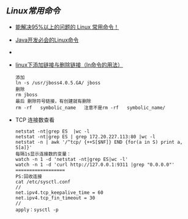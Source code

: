## *Linux常用命令*
- [能解决95%以上的问题的 Linux 常用命令！](https://mp.weixin.qq.com/s/OGe3VhvFtxtzGHJvvmlBiQ)
- [Java开发必会的Linux命令](https://mp.weixin.qq.com/s/2KUUQ4KvSkIBsJFtdmU0fQ)
- []()

- [linux下添加链接与删除链接（ln命令的用法）](https://www.cnblogs.com/sign-ptk/p/6207936.html)
    ```
    添加
    ln -s /usr/jboss4.0.5.GA/ jboss
    删除
    rm jboss
    最后 删除符号链接，有创建就有删除
    rm -rf   symbolic_name   注意不是rm -rf   symbolic_name/ 
    ```
-  TCP 连接数查看
    ```
    netstat -nt|grep ES  |wc -l
    netstat -nt|grep ES | grep 172.20.227.113:80 |wc -l
    netstat -n | awk '/^tcp/ {++S[$NF]} END {for(a in S) print a, S[a]}'
    每隔1s显示连接数的变量：
    watch -n 1 -d 'netstat -nt|grep ES|wc -l'
    watch -n 1 -d 'curl http://127.0.0.1:9311 |grep "0.0.0.0"'
    ==================
    PS:回收连接
    cat /etc/sysctl.conf
    //
    net.ipv4.tcp_keepalive_time = 60
    net.ipv4.tcp_fin_timeout = 30
    //
    apply：sysctl -p
    ```